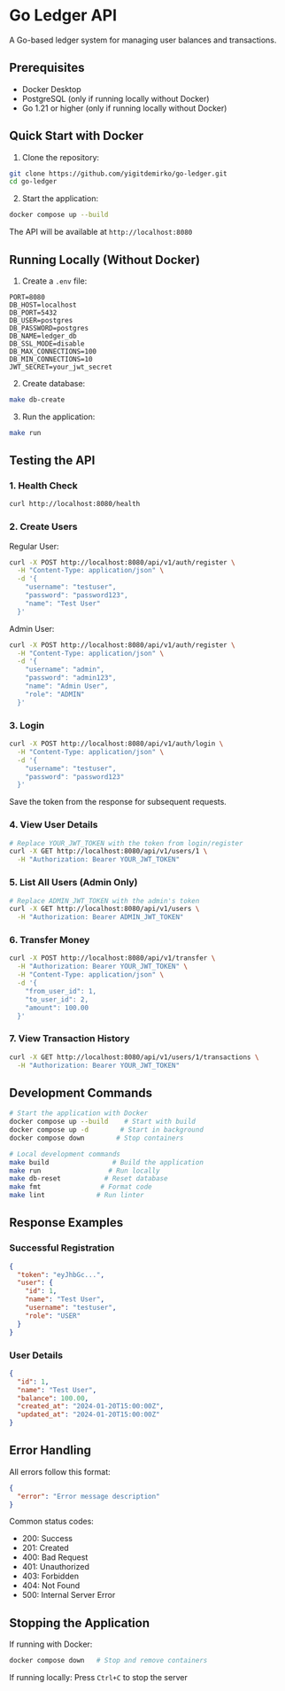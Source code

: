 # Go Ledger API

A Go-based ledger system for managing user balances and transactions.

## Prerequisites

- Docker Desktop
- PostgreSQL (only if running locally without Docker)
- Go 1.21 or higher (only if running locally without Docker)

## Quick Start with Docker

1. Clone the repository:
```bash
git clone https://github.com/yigitdemirko/go-ledger.git
cd go-ledger
```

2. Start the application:
```bash
docker compose up --build
```

The API will be available at `http://localhost:8080`

## Running Locally (Without Docker)

1. Create a `.env` file:
```env
PORT=8080
DB_HOST=localhost
DB_PORT=5432
DB_USER=postgres
DB_PASSWORD=postgres
DB_NAME=ledger_db
DB_SSL_MODE=disable
DB_MAX_CONNECTIONS=100
DB_MIN_CONNECTIONS=10
JWT_SECRET=your_jwt_secret
```

2. Create database:
```bash
make db-create
```

3. Run the application:
```bash
make run
```

## Testing the API

### 1. Health Check
```bash
curl http://localhost:8080/health
```

### 2. Create Users

Regular User:
```bash
curl -X POST http://localhost:8080/api/v1/auth/register \
  -H "Content-Type: application/json" \
  -d '{
    "username": "testuser",
    "password": "password123",
    "name": "Test User"
  }'
```

Admin User:
```bash
curl -X POST http://localhost:8080/api/v1/auth/register \
  -H "Content-Type: application/json" \
  -d '{
    "username": "admin",
    "password": "admin123",
    "name": "Admin User",
    "role": "ADMIN"
  }'
```

### 3. Login
```bash
curl -X POST http://localhost:8080/api/v1/auth/login \
  -H "Content-Type: application/json" \
  -d '{
    "username": "testuser",
    "password": "password123"
  }'
```

Save the token from the response for subsequent requests.

### 4. View User Details
```bash
# Replace YOUR_JWT_TOKEN with the token from login/register
curl -X GET http://localhost:8080/api/v1/users/1 \
  -H "Authorization: Bearer YOUR_JWT_TOKEN"
```

### 5. List All Users (Admin Only)
```bash
# Replace ADMIN_JWT_TOKEN with the admin's token
curl -X GET http://localhost:8080/api/v1/users \
  -H "Authorization: Bearer ADMIN_JWT_TOKEN"
```

### 6. Transfer Money
```bash
curl -X POST http://localhost:8080/api/v1/transfer \
  -H "Authorization: Bearer YOUR_JWT_TOKEN" \
  -H "Content-Type: application/json" \
  -d '{
    "from_user_id": 1,
    "to_user_id": 2,
    "amount": 100.00
  }'
```

### 7. View Transaction History
```bash
curl -X GET http://localhost:8080/api/v1/users/1/transactions \
  -H "Authorization: Bearer YOUR_JWT_TOKEN"
```

## Development Commands

```bash
# Start the application with Docker
docker compose up --build    # Start with build
docker compose up -d        # Start in background
docker compose down        # Stop containers

# Local development commands
make build                # Build the application
make run                 # Run locally
make db-reset           # Reset database
make fmt               # Format code
make lint             # Run linter
```

## Response Examples

### Successful Registration
```json
{
  "token": "eyJhbGc...",
  "user": {
    "id": 1,
    "name": "Test User",
    "username": "testuser",
    "role": "USER"
  }
}
```

### User Details
```json
{
  "id": 1,
  "name": "Test User",
  "balance": 100.00,
  "created_at": "2024-01-20T15:00:00Z",
  "updated_at": "2024-01-20T15:00:00Z"
}
```

## Error Handling

All errors follow this format:
```json
{
  "error": "Error message description"
}
```

Common status codes:
- 200: Success
- 201: Created
- 400: Bad Request
- 401: Unauthorized
- 403: Forbidden
- 404: Not Found
- 500: Internal Server Error

## Stopping the Application

If running with Docker:
```bash
docker compose down   # Stop and remove containers
```

If running locally:
Press `Ctrl+C` to stop the server 